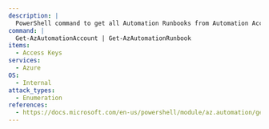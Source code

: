 ```yaml
---
description: |
  PowerShell command to get all Automation Runbooks from Automation Accounts.
command: |
  Get-AzAutomationAccount | Get-AzAutomationRunbook
items:
  - Access Keys
services:
  - Azure
OS:
  - Internal
attack_types:
  - Enumeration
references:
  - https://docs.microsoft.com/en-us/powershell/module/az.automation/get-azautomationrunbook
---
```

